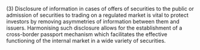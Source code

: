 (3) Disclosure of information in cases of offers of securities to the public or admission of securities to trading on a regulated market is vital to protect investors by removing asymmetries of information between them and issuers. Harmonising such disclosure allows for the establishment of a cross-border passport mechanism which facilitates the effective functioning of the internal market in a wide variety of securities.